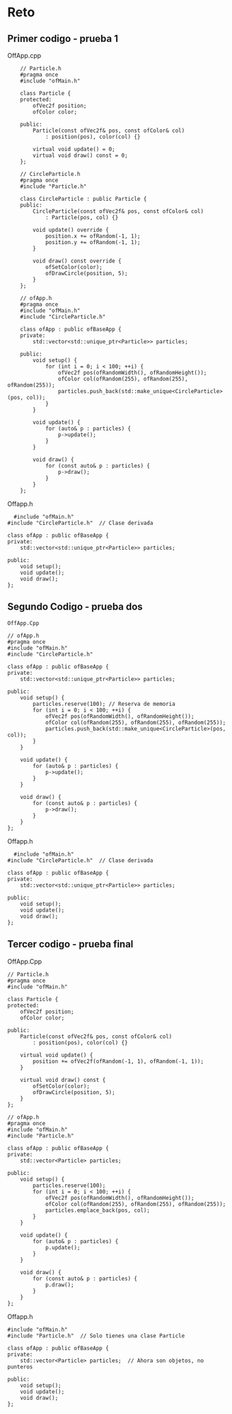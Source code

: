 # Reto

## Primer codigo - prueba 1
OffApp.cpp

        // Particle.h
        #pragma once
        #include "ofMain.h"
        
        class Particle {
        protected:
            ofVec2f position;
            ofColor color;
        
        public:
            Particle(const ofVec2f& pos, const ofColor& col)
                : position(pos), color(col) {}
        
            virtual void update() = 0;
            virtual void draw() const = 0;
        };
        
        // CircleParticle.h
        #pragma once
        #include "Particle.h"
        
        class CircleParticle : public Particle {
        public:
            CircleParticle(const ofVec2f& pos, const ofColor& col)
                : Particle(pos, col) {}
        
            void update() override {
                position.x += ofRandom(-1, 1);
                position.y += ofRandom(-1, 1);
            }
        
            void draw() const override {
                ofSetColor(color);
                ofDrawCircle(position, 5);
            }
        };
        
        // ofApp.h
        #pragma once
        #include "ofMain.h"
        #include "CircleParticle.h"
        
        class ofApp : public ofBaseApp {
        private:
            std::vector<std::unique_ptr<Particle>> particles;
        
        public:
            void setup() {
                for (int i = 0; i < 100; ++i) {
                    ofVec2f pos(ofRandomWidth(), ofRandomHeight());
                    ofColor col(ofRandom(255), ofRandom(255), ofRandom(255));
                    particles.push_back(std::make_unique<CircleParticle>(pos, col));
                }
            }
        
            void update() {
                for (auto& p : particles) {
                    p->update();
                }
            }
        
            void draw() {
                for (const auto& p : particles) {
                    p->draw();
                }
            }
        };
    
Offapp.h

      #include "ofMain.h"
    #include "CircleParticle.h"  // Clase derivada
    
    class ofApp : public ofBaseApp {
    private:
        std::vector<std::unique_ptr<Particle>> particles;
    
    public:
        void setup();
        void update();
        void draw();
    };

## Segundo Codigo - prueba dos
    OffApp.Cpp
    
    // ofApp.h
    #pragma once
    #include "ofMain.h"
    #include "CircleParticle.h"
    
    class ofApp : public ofBaseApp {
    private:
        std::vector<std::unique_ptr<Particle>> particles;
    
    public:
        void setup() {
            particles.reserve(100); // Reserva de memoria
            for (int i = 0; i < 100; ++i) {
                ofVec2f pos(ofRandomWidth(), ofRandomHeight());
                ofColor col(ofRandom(255), ofRandom(255), ofRandom(255));
                particles.push_back(std::make_unique<CircleParticle>(pos, col));
            }
        }
    
        void update() {
            for (auto& p : particles) {
                p->update();
            }
        }
    
        void draw() {
            for (const auto& p : particles) {
                p->draw();
            }
        }
    };

  Offapp.h
  
      #include "ofMain.h"
    #include "CircleParticle.h"  // Clase derivada
    
    class ofApp : public ofBaseApp {
    private:
        std::vector<std::unique_ptr<Particle>> particles;
    
    public:
        void setup();
        void update();
        void draw();
    };


## Tercer codigo - prueba final
OffApp.Cpp

    // Particle.h
    #pragma once
    #include "ofMain.h"
    
    class Particle {
    protected:
        ofVec2f position;
        ofColor color;
    
    public:
        Particle(const ofVec2f& pos, const ofColor& col)
            : position(pos), color(col) {}
    
        virtual void update() {
            position += ofVec2f(ofRandom(-1, 1), ofRandom(-1, 1));
        }
    
        virtual void draw() const {
            ofSetColor(color);
            ofDrawCircle(position, 5);
        }
    };
    
    // ofApp.h
    #pragma once
    #include "ofMain.h"
    #include "Particle.h"
    
    class ofApp : public ofBaseApp {
    private:
        std::vector<Particle> particles;
    
    public:
        void setup() {
            particles.reserve(100);
            for (int i = 0; i < 100; ++i) {
                ofVec2f pos(ofRandomWidth(), ofRandomHeight());
                ofColor col(ofRandom(255), ofRandom(255), ofRandom(255));
                particles.emplace_back(pos, col);
            }
        }
    
        void update() {
            for (auto& p : particles) {
                p.update();
            }
        }
    
        void draw() {
            for (const auto& p : particles) {
                p.draw();
            }
        }
    };
    
Offapp.h

    #include "ofMain.h"
    #include "Particle.h"  // Solo tienes una clase Particle
    
    class ofApp : public ofBaseApp {
    private:
        std::vector<Particle> particles;  // Ahora son objetos, no punteros
    
    public:
        void setup();
        void update();
        void draw();
    };
